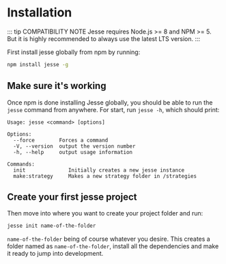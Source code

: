 # Installation

::: tip COMPATIBILITY NOTE
Jesse requires Node.js >= 8 and NPM >= 5. But it is highly recommended to always use the latest LTS version. 
:::

First install jesse globally from npm by running: 
```bash
npm install jesse -g
```

## Make sure it's working

Once npm is done installing Jesse globally, you should be able to run the `jesse` command from anywhere. For start, run `jesse -h`, which should print:
```
Usage: jesse <command> [options]

Options:
  --force        Forces a command
  -V, --version  output the version number
  -h, --help     output usage information

Commands:
  init              Initially creates a new jesse instance 
  make:strategy     Makes a new strategy folder in /strategies
```

## Create your first jesse project
Then move into where you want to create your project folder and run: 
```bash
jesse init name-of-the-folder
```
`name-of-the-folder` being of course whatever you desire. This creates a folder named as `name-of-the-folder`, install all the dependencies and make it ready to jump into development. 